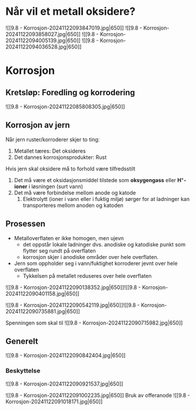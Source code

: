 # Når vil et metall oksidere?
![[9.8 - Korrosjon-20241122093847019.jpg|650]]
![[9.8 - Korrosjon-20241122093858027.jpg|650]]
![[9.8 - Korrosjon-20241122094005139.jpg|650]]
![[9.8 - Korrosjon-20241122094036528.jpg|650]]

# Korrosjon
## Kretsløp: Foredling og korrodering
![[9.8 - Korrosjon-20241122085808305.jpg|650]]

## Korrosjon av jern
Når jern ruster/korroderer skjer to ting:
1. Metallet tæres: Det oksideres
2. Det dannes korrosjonsprodukter: Rust

Hvis jern skal oksidere må to forhold være tilfredsstilt
1. Det må være et oksidasjonsmiddel tilstede som **oksygengass** eller **H⁺-ioner** i løsningen (surt vann)
2. Det må være forbindelse mellom anode og katode
	1. Elektrolytt (ioner i vann eller i fuktig miljø) sørger for at ladninger kan transporteres mellom anoden og katoden

## Prosessen
- Metalloverflaten er ikke homogen, men ujevn
	- det oppstår lokale ladninger dvs. anodiske og katodiske punkt som flytter seg rundt på overflaten
	- korrosjon skjer i anodiske områder over hele overflaten.
- Jern som oppholder seg i vann/fuktighet korroderer jevnt over hele overflaten
	- Tykkelsen på metallet reduseres over hele overflaten
    
![[9.8 - Korrosjon-20241122090138352.jpg|650]]![[9.8 - Korrosjon-20241122090401158.jpg|650]]

![[9.8 - Korrosjon-20241122090542119.jpg|650]]![[9.8 - Korrosjon-20241122090735881.jpg|650]]

Spenningen som skal til
![[9.8 - Korrosjon-20241122090715982.jpg|650]]

## Generelt
![[9.8 - Korrosjon-20241122090842404.jpg|650]]
### Beskyttelse
![[9.8 - Korrosjon-20241122090921537.jpg|650]]

![[9.8 - Korrosjon-20241122091002235.jpg|650]]
Bruk av offeranode
![[9.8 - Korrosjon-20241122091018171.jpg|650]]

